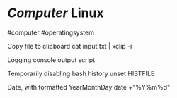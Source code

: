 # *Computer* Linux
#computer #operatingsystem

Copy file to clipboard
cat input.txt | xclip -i

Logging console output
script

Temporarily disabling bash history
unset HISTFILE

Date, with formatted YearMonthDay
date +"%Y%m%d"
